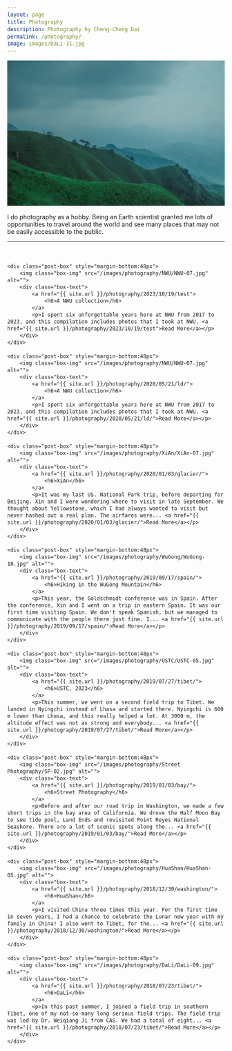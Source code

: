 ```yaml
---
layout: page
title: Photography
description: Photography by Cheng-Cheng Dai
permalink: /photography/
image: images/DaLi-11.jpg
---
```


<!-- panorama photos -->
<img src="/images/fengmian.jpg" alt="WuGong Mountain, PingXiang, JiangXi"/>

<div class="page-content wc-container">
	<p>I do photography as a hobby. Being an Earth scientist granted me lots of opportunities to travel around the world and see many places that may not be easily accessible to the public.</p>
	<hr style="margin-bottom:48px">

	<div class="post-box" style="margin-bottom:48px">
		<img class="box-img" src="/images/photography/NWU/NWU-07.jpg" alt="">
		<div class="box-text">
			<a href="{{ site.url }}/photography/2023/10/19/test">
				<h6>A NWU collection</h6>
			</a>
			<p>I spent six unforgettable years here at NWU from 2017 to 2023, and this compilation includes photos that I took at NWU. <a href="{{ site.url }}/photography/2023/10/19/test">Read More</a></p>
		</div>
	</div>
	
	<div class="post-box" style="margin-bottom:48px">
		<img class="box-img" src="/images/photography/NWU/NWU-07.jpg" alt="">
		<div class="box-text">
			<a href="{{ site.url }}/photography/2020/05/21/ld/">
				<h6>A NWU collection</h6>
			</a>
			<p>I spent six unforgettable years here at NWU from 2017 to 2023, and this compilation includes photos that I took at NWU. <a href="{{ site.url }}/photography/2020/05/21/ld/">Read More</a></p>
		</div>
	</div>
	
	<div class="post-box" style="margin-bottom:48px">
		<img class="box-img" src="/images/photography/XiAn/XiAn-07.jpg" alt="">
		<div class="box-text">
			<a href="{{ site.url }}/photography/2020/01/03/glacier/">
				<h6>XiAn</h6>
			</a>
			<p>It was my last US. National Park trip, before departing for Beijing. Xin and I were wondering where to visit in late September. We thought about Yellowstone, which I had always wanted to visit but never hashed out a real plan. The airfares were... <a href="{{ site.url }}/photography/2020/01/03/glacier/">Read More</a></p>
		</div>
	</div>
	
	<div class="post-box" style="margin-bottom:48px">
		<img class="box-img" src="/images/photography/WuGong/WuGong-10.jpg" alt="">
		<div class="box-text">
			<a href="{{ site.url }}/photography/2019/09/17/spain/">
				<h6>Hiking in the WuGong Mountain</h6>
			</a>
			<p>This year, the Goldschmidt conference was in Spain. After the conference, Xin and I went on a trip in eastern Spain. It was our first time visiting Spain. We don't speak Spanish, but we managed to communicate with the people there just fine. I... <a href="{{ site.url }}/photography/2019/09/17/spain/">Read More</a></p>
		</div>
	</div>
	
	<div class="post-box" style="margin-bottom:48px">
		<img class="box-img" src="/images/photography/USTC/USTC-05.jpg" alt="">
		<div class="box-text">
			<a href="{{ site.url }}/photography/2019/07/27/tibet/">
				<h6>USTC, 2023</h6>
			</a>
			<p>This summer, we went on a second field trip to Tibet. We landed in Nyingchi instead of Lhasa and started there. Nyingchi is 600 m lower than Lhasa, and this really helped a lot. At 3000 m, the altitude effect was not as strong and everybody... <a href="{{ site.url }}/photography/2019/07/27/tibet/">Read More</a></p>
		</div>
	</div>
	
	<div class="post-box" style="margin-bottom:48px">
		<img class="box-img" src="/images/photography/Street Photography/SP-02.jpg" alt="">
		<div class="box-text">
			<a href="{{ site.url }}/photography/2019/01/03/bay/">
				<h6>Street Photography</h6>
			</a>
			<p>Before and after our road trip in Washington, we made a few short trips in the bay area of California. We drove the Half Moon Bay to see tide pool, Land Ends and revisited Point Reyes National Seashore. There are a lot of scenic spots along the... <a href="{{ site.url }}/photography/2019/01/03/bay/">Read More</a></p>
		</div>
	</div>
	
	<div class="post-box" style="margin-bottom:48px">
		<img class="box-img" src="/images/photography/HuaShan/HuaShan-05.jpg" alt="">
		<div class="box-text">
			<a href="{{ site.url }}/photography/2018/12/30/washington/">
				<h6>HuaShan</h6>
			</a>
			<p>I visited China three times this year. For the first time in seven years, I had a chance to celebrate the Lunar new year with my family in China! I also went to Tibet, for the... <a href="{{ site.url }}/photography/2018/12/30/washington/">Read More</a></p>
		</div>
	</div>
	
	<div class="post-box" style="margin-bottom:48px">
		<img class="box-img" src="/images/photography/DaLi/DaLi-09.jpg" alt="">
		<div class="box-text">
			<a href="{{ site.url }}/photography/2018/07/23/tibet/">
				<h6>DaLi</h6>
			</a>
			<p>In this past summer, I joined a field trip in southern Tibet, one of my not-so-many long serious field trips. The field trip was led by Dr. Weiqiang Ji from CAS. We had a total of eight... <a href="{{ site.url }}/photography/2018/07/23/tibet/">Read More</a></p>
		</div>
	</div>

</div>
